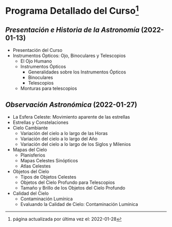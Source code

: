 # Programa Detallado del Curso[^1]

## _Presentación e Historia de la Astronomía_ (2022-01-13)
* Presentación del Curso
* Instrumentos Ópticos: Ojo, Binoculares y Telescopios
  * El Ojo Humano
  * Instrumentos Ópticos
    * Generalidades sobre los Instrumentos Ópticos
    * Binoculares
    * Telescopios
  * Monturas para telescopios

## _Observación Astronómica_ (2022-01-27)
* La Esfera Celeste: Movimiento aparente de las estrellas
* Estrellas y Constelaciones
* Cielo Cambiante
  * Variación del cielo a lo largo de las Horas
  * Variación del cielo a lo largo del Año
  * Variación del cielo a lo largo de los Siglos y Milenios
* Mapas del Cielo
  * Planisferios
  * Mapas Celestes Sinópticos
  * Atlas Celestes
* Objetos del Cielo
  * Tipos de Objetos Celestes
  * Objetos del Cielo Profundo para Telescopios
  * Tamaño y Brillo de los Objetos del Cielo Profundo
* Calidad del Cielo
  * Contaminación Lumínica
  * Evaluando la Calidad de Cielo: Contaminación Lumínica



[^1]: página actualizada por última vez el: 2022-01-28
